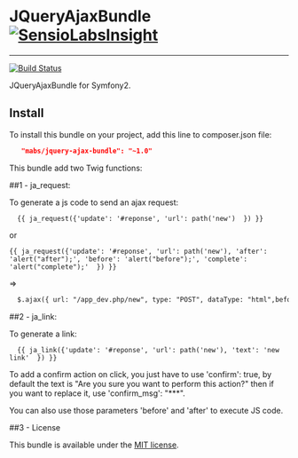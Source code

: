 # JQueryAjaxBundle  [![SensioLabsInsight](https://insight.sensiolabs.com/projects/a735dceb-683c-4195-bd27-af676ca50a05/small.png)](https://insight.sensiolabs.com/projects/a735dceb-683c-4195-bd27-af676ca50a05)
------------------

[![Build Status](https://travis-ci.org/KnpLabs/KnpRadBundle.png?branch=develop)](https://travis-ci.org/kernel64/JQueryAjaxBundle)


JQueryAjaxBundle for Symfony2.

## Install
To install this bundle on your project, add this line to composer.json file:

```json
   "mabs/jquery-ajax-bundle": "~1.0"
```

This bundle add two Twig functions:


##1 - ja_request:


  To generate a js code to send an ajax request:
  
```twig
  {{ ja_request({'update': '#reponse', 'url': path('new')  }) }}
```
  
  or
  
```twig
{{ ja_request({'update': '#reponse', 'url': path('new'), 'after': 'alert("after");', 'before': 'alert("before");', 'complete': 'alert("complete");'  }) }}
```
  
  =>
```html
  $.ajax({ url: "/app_dev.php/new", type: "POST", dataType: "html",beforeSend: function(){alert("before");},success: function( data ){$( "#reponse" ).html(data);alert("after");}});
```

##2 - ja_link:



  To generate a link:
  
```twig  
  {{ ja_link({'update': '#reponse', 'url': path('new'), 'text': 'new link'  }) }}
```

  To add a confirm action on click, you just have to use 'confirm': true, by default the text is "Are you sure you want to perform this action?"
  then if you want to replace it, use 'confirm_msg': "***".

  You can also use those parameters 'before' and 'after' to execute JS code.


##3 - License

  This bundle is available under the [MIT license](LICENSE).
 
